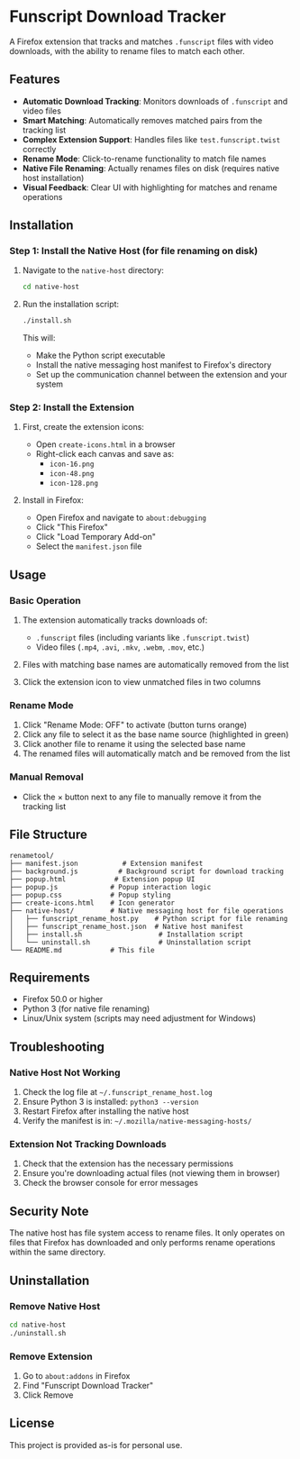# Funscript Download Tracker

A Firefox extension that tracks and matches `.funscript` files with video downloads, with the ability to rename files to match each other.

## Features

- **Automatic Download Tracking**: Monitors downloads of `.funscript` and video files
- **Smart Matching**: Automatically removes matched pairs from the tracking list
- **Complex Extension Support**: Handles files like `test.funscript.twist` correctly
- **Rename Mode**: Click-to-rename functionality to match file names
- **Native File Renaming**: Actually renames files on disk (requires native host installation)
- **Visual Feedback**: Clear UI with highlighting for matches and rename operations

## Installation

### Step 1: Install the Native Host (for file renaming on disk)

1. Navigate to the `native-host` directory:
   ```bash
   cd native-host
   ```

2. Run the installation script:
   ```bash
   ./install.sh
   ```

   This will:
   - Make the Python script executable
   - Install the native messaging host manifest to Firefox's directory
   - Set up the communication channel between the extension and your system

### Step 2: Install the Extension

1. First, create the extension icons:
   - Open `create-icons.html` in a browser
   - Right-click each canvas and save as:
     - `icon-16.png`
     - `icon-48.png`
     - `icon-128.png`

2. Install in Firefox:
   - Open Firefox and navigate to `about:debugging`
   - Click "This Firefox"
   - Click "Load Temporary Add-on"
   - Select the `manifest.json` file

## Usage

### Basic Operation
1. The extension automatically tracks downloads of:
   - `.funscript` files (including variants like `.funscript.twist`)
   - Video files (`.mp4`, `.avi`, `.mkv`, `.webm`, `.mov`, etc.)

2. Files with matching base names are automatically removed from the list

3. Click the extension icon to view unmatched files in two columns

### Rename Mode
1. Click "Rename Mode: OFF" to activate (button turns orange)
2. Click any file to select it as the base name source (highlighted in green)
3. Click another file to rename it using the selected base name
4. The renamed files will automatically match and be removed from the list

### Manual Removal
- Click the × button next to any file to manually remove it from the tracking list

## File Structure

```
renametool/
├── manifest.json           # Extension manifest
├── background.js          # Background script for download tracking
├── popup.html            # Extension popup UI
├── popup.js             # Popup interaction logic
├── popup.css            # Popup styling
├── create-icons.html    # Icon generator
├── native-host/         # Native messaging host for file operations
│   ├── funscript_rename_host.py    # Python script for file renaming
│   ├── funscript_rename_host.json  # Native host manifest
│   ├── install.sh                   # Installation script
│   └── uninstall.sh                 # Uninstallation script
└── README.md            # This file
```

## Requirements

- Firefox 50.0 or higher
- Python 3 (for native file renaming)
- Linux/Unix system (scripts may need adjustment for Windows)

## Troubleshooting

### Native Host Not Working
1. Check the log file at `~/.funscript_rename_host.log`
2. Ensure Python 3 is installed: `python3 --version`
3. Restart Firefox after installing the native host
4. Verify the manifest is in: `~/.mozilla/native-messaging-hosts/`

### Extension Not Tracking Downloads
1. Check that the extension has the necessary permissions
2. Ensure you're downloading actual files (not viewing them in browser)
3. Check the browser console for error messages

## Security Note

The native host has file system access to rename files. It only operates on files that Firefox has downloaded and only performs rename operations within the same directory.

## Uninstallation

### Remove Native Host
```bash
cd native-host
./uninstall.sh
```

### Remove Extension
1. Go to `about:addons` in Firefox
2. Find "Funscript Download Tracker"
3. Click Remove

## License

This project is provided as-is for personal use.